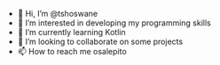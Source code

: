 - 👋 Hi, I’m @tshoswane
- 👀 I’m interested in developing my programming skills
- 🌱 I’m currently learning Kotlin
- 💞️ I’m looking to collaborate on some projects
- 📫 How to reach me osalepito

<!---
tshoswane/tshoswane is a ✨ special ✨ repository because its `README.md` (this file) appears on your GitHub profile.
You can click the Preview link to take a look at your changes.
--->
